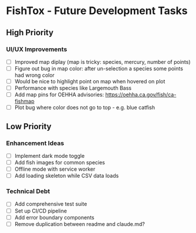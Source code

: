 # FishTox - Future Development Tasks

## High Priority

### UI/UX Improvements
- [ ] Improved map diplay (map is tricky: species, mercury, number of points)
- [ ] Figure out bug in map color: after un-selection a species some points had wrong color
- [ ] Would be nice to highlight point on map when hovered on plot
- [ ] Performance with species like Largemouth Bass
- [ ] Add map pins for OEHHA advisories: https://oehha.ca.gov/fish/ca-fishmap
- [ ] Plot bug where color does not go to top - e.g. blue catfish

## Low Priority

### Enhancement Ideas
- [ ] Implement dark mode toggle
- [ ] Add fish images for common species
- [ ] Offline mode with service worker
- [ ] Add loading skeleton while CSV data loads

### Technical Debt
- [ ] Add comprehensive test suite
- [ ] Set up CI/CD pipeline
- [ ] Add error boundary components
- [ ] Remove duplication between readme and claude.md?
